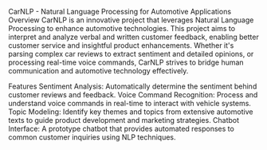 CarNLP - Natural Language Processing for Automotive Applications
Overview
CarNLP is an innovative project that leverages Natural Language Processing to enhance automotive technologies. This project aims to interpret and analyze verbal and written customer feedback, enabling better customer service and insightful product enhancements. Whether it's parsing complex car reviews to extract sentiment and detailed opinions, or processing real-time voice commands, CarNLP strives to bridge human communication and automotive technology effectively.

Features
Sentiment Analysis: Automatically determine the sentiment behind customer reviews and feedback.
Voice Command Recognition: Process and understand voice commands in real-time to interact with vehicle systems.
Topic Modeling: Identify key themes and topics from extensive automotive texts to guide product development and marketing strategies.
Chatbot Interface: A prototype chatbot that provides automated responses to common customer inquiries using NLP techniques.
